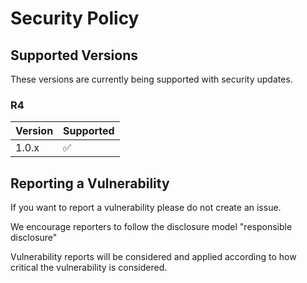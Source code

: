 # Security Policy

## Supported Versions

These versions are currently being supported with security updates.

### R4

| Version | Supported          |
| ------- | ------------------ |
| 1.0.x   | :white_check_mark: |

## Reporting a Vulnerability

If you want to report a vulnerability please do not create an issue.

We encourage reporters to follow the disclosure model "responsible disclosure"

Vulnerability reports will be considered and applied according to how
critical the vulnerability is considered.
